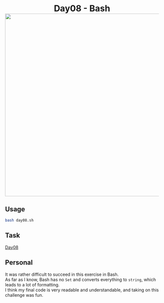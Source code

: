 <h1 align="center">
  Day08 - Bash <br>
  <img src="https://raw.githubusercontent.com/catppuccin/catppuccin/main/assets/palette/macchiato.png" width="600px"/>
  <br>
</h1>

## Usage

```bash
bash day08.sh
```

## Task

[Day08](https://adventofcode.com/2024/day/8)

## Personal

It was rather difficult to succeed in this exercise in Bash.
<br>
As far as I know, Bash has no `Set` and converts everything to `string`, which leads to a lot of formatting.
<br>
I think my final code is very readable and understandable, and taking on this challenge was fun.
